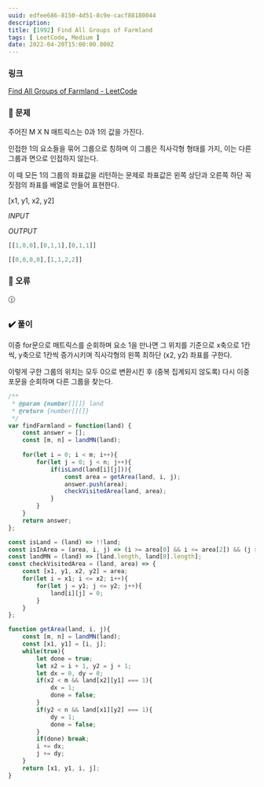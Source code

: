 ```yaml
---
uuid: edfee686-8150-4d51-8c9e-cacf88180044
description: 
title: [1992] Find All Groups of Farmland
tags: [ LeetCode, Medium ]
date: 2022-04-20T15:00:00.000Z
---
```








### 링크

[Find All Groups of Farmland - LeetCode](https://leetcode.com/problems/find-all-groups-of-farmland/)

### 📝 문제

주어진 M X N 매트릭스는 0과 1의 값을 가진다.

인접한 1의 요소들을 묶어 그룹으로 칭하며 이 그룹은 직사각형 형태를 가지, 이는 다른 그룹과 면으로 인접하지 않는다.

이 때 모든 1의 그룹의 좌표값을 리턴하는 문제로 좌표값은 왼쪽 상단과 오른쪽 하단 꼭짓점의 좌표를 배열로 만들어 표현한다.

[x1, y1, x2, y2]

*INPUT*

*OUTPUT*

```jsx
[[1,0,0],[0,1,1],[0,1,1]]
```

```jsx
[[0,0,0,0],[1,1,2,2]]
```

### 🚨 오류

<aside>
🕧

</aside>

### ✔️ 풀이

이중 for문으로 매트릭스를 순회하며 요소 1을 만나면 그 위치를 기준으로 x축으로 1칸씩, y축으로 1칸씩 증가시키며 직사각형의 왼쪽 최하단 (x2, y2) 좌표를 구한다.

이렇게 구한 그룹의 위치는 모두 0으로 변환시킨 후 (중복 집계되지 않도록) 다시 이중포문을 순회하며 다른 그룹을 찾는다.

```jsx
/**
 * @param {number[][]} land
 * @return {number[][]}
 */
var findFarmland = function(land) {
    const answer = [];
    const [m, n] = landMN(land);
    
    for(let i = 0; i < m; i++){
        for(let j = 0; j < n; j++){
            if(isLand(land[i][j])){
                const area = getArea(land, i, j);
                answer.push(area);
                checkVisitedArea(land, area);
            }
        }
    }
    return answer;
};

const isLand = (land) => !!land;
const isInArea = (area, i, j) => (i >= area[0] && i <= area[2]) && (j >= area[1] && j <= area[3]);
const landMN = (land) => [land.length, land[0].length];
const checkVisitedArea = (land, area) => {
    const [x1, y1, x2, y2] = area;
    for(let i = x1; i <= x2; i++){
        for(let j = y1; j <= y2; j++){
            land[i][j] = 0;
        }
    }
};

function getArea(land, i, j){
    const [m, n] = landMN(land);
    const [x1, y1] = [i, j];
    while(true){
        let done = true;
        let x2 = i + 1, y2 = j + 1;
        let dx = 0, dy = 0;
        if(x2 < m && land[x2][y1] === 1){
            dx = 1;
            done = false;
        }
        if(y2 < n && land[x1][y2] === 1){
            dy = 1;
            done = false;
        }
        if(done) break;
        i += dx;
        j += dy;
    }
    return [x1, y1, i, j];
}
```